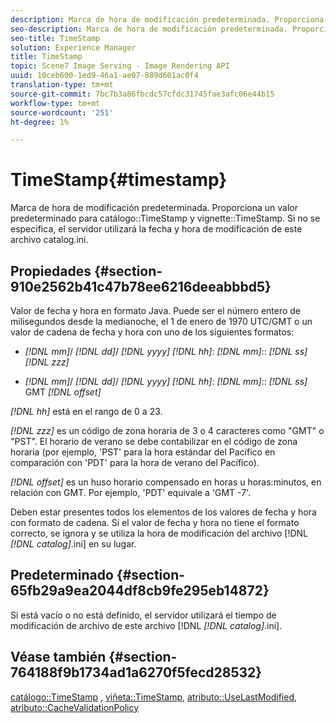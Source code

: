 ```yaml
---
description: Marca de hora de modificación predeterminada. Proporciona un valor predeterminado para el registro TimeStamp y la viñeta TimeStamp. Si no se especifica, el servidor utilizará la fecha y hora de modificación de este archivo catalog.ini.
seo-description: Marca de hora de modificación predeterminada. Proporciona un valor predeterminado para el registro TimeStamp y la viñeta TimeStamp. Si no se especifica, el servidor utilizará la fecha y hora de modificación de este archivo catalog.ini.
seo-title: TimeStamp
solution: Experience Manager
title: TimeStamp
topic: Scene7 Image Serving - Image Rendering API
uuid: 10ceb600-1ed9-46a1-ae07-889d601ac0f4
translation-type: tm+mt
source-git-commit: 7bc7b3a86fbcdc57cfdc31745fae3afc06e44b15
workflow-type: tm+mt
source-wordcount: '251'
ht-degree: 1%

---
```



# TimeStamp{#timestamp}

Marca de hora de modificación predeterminada. Proporciona un valor predeterminado para catálogo::TimeStamp y vignette::TimeStamp. Si no se especifica, el servidor utilizará la fecha y hora de modificación de este archivo catalog.ini.

## Propiedades {#section-910e2562b41c47b78ee6216deeabbbd5}

Valor de fecha y hora en formato Java. Puede ser el número entero de milisegundos desde la medianoche, el 1 de enero de 1970 UTC/GMT o un valor de cadena de fecha y hora con uno de los siguientes formatos:

* *[!DNL mm]*/  *[!DNL dd]*/  *[!DNL yyyy]* *[!DNL hh]*:  *[!DNL mm]*::  *[!DNL ss]* *[!DNL zzz]*

* *[!DNL mm]*/  *[!DNL dd]*/  *[!DNL yyyy]* *[!DNL hh]*:  *[!DNL mm]*::  *[!DNL ss]* GMT  *[!DNL offset]*

*[!DNL hh]* está en el rango de 0 a 23.

*[!DNL zzz]* es un código de zona horaria de 3 o 4 caracteres como &quot;GMT&quot; o &quot;PST&quot;. El horario de verano se debe contabilizar en el código de zona horaria (por ejemplo, &#39;PST&#39; para la hora estándar del Pacífico en comparación con &#39;PDT&#39; para la hora de verano del Pacífico).

*[!DNL offset]* es un huso horario compensado en horas u horas:minutos, en relación con GMT. Por ejemplo, &#39;PDT&#39; equivale a &#39;GMT -7&#39;.

Deben estar presentes todos los elementos de los valores de fecha y hora con formato de cadena. Si el valor de fecha y hora no tiene el formato correcto, se ignora y se utiliza la hora de modificación del archivo [!DNL *[!DNL catalog]*.ini] en su lugar.

## Predeterminado {#section-65fb29a9ea2044df8cb9fe295eb14872}

Si está vacío o no está definido, el servidor utilizará el tiempo de modificación de archivo de este archivo [!DNL *[!DNL catalog]*.ini].

## Véase también {#section-764188f9b1734ad1a6270f5fecd28532}

[catálogo::TimeStamp](../../../../../ir-api/material-cat/image-rendering-api-ref/c-ir-material-catalog/c-ir-material-data-reference/r-ir-timestamp-dataref.md#reference-6daf7973dc4f4b4e9e8165756db7c319) ,  [viñeta::TimeStamp](../../../../../ir-api/material-cat/image-rendering-api-ref/c-ir-material-catalog/c-ir-vignette-map-reference/r-ir-timestamp-vignette.md#reference-d57cdd40a6a645d199dbb1d56cc85bc1),  [atributo::UseLastModified](../../../../../ir-api/material-cat/image-rendering-api-ref/c-ir-material-catalog/c-ir-attributes-reference/r-ir-uselastmodified.md#reference-d2ab628c9e004fedbd38324866dbca1d),  [atributo::CacheValidationPolicy](../../../../../ir-api/material-cat/image-rendering-api-ref/c-ir-material-catalog/c-ir-attributes-reference/r-ir-cachevalidationpolicy.md#reference-2d71679733474d8aa116db6ceba87fa4)
